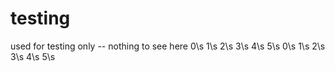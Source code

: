 # testing
used for testing only -- nothing to see here
0\s
1\s
2\s
3\s
4\s
5\s
0\s
1\s
2\s
3\s
4\s
5\s
